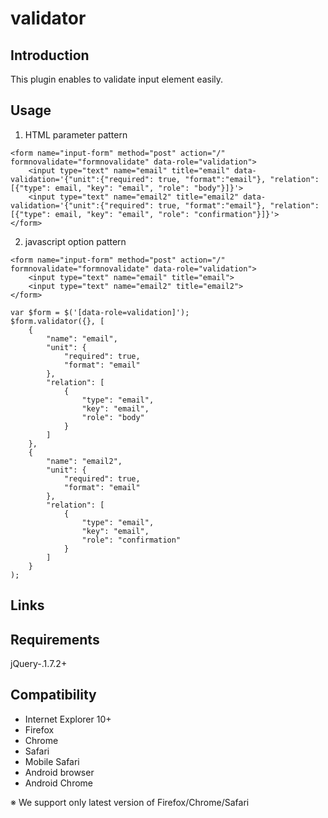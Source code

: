 validator
=======================

Introduction
-----------------
This plugin enables to validate input element easily.

Usage
-----------------
1. HTML parameter pattern

````
<form name="input-form" method="post" action="/" formnovalidate="formnovalidate" data-role="validation">
    <input type="text" name="email" title="email" data-validation='{"unit":{"required": true, "format":"email"}, "relation": [{"type": email, "key": "email", "role": "body"}]}'>
    <input type="text" name="email2" title="email2" data-validation='{"unit":{"required": true, "format":"email"}, "relation": [{"type": email, "key": "email", "role": "confirmation"}]}'>
</form>
````

2. javascript option pattern

````
<form name="input-form" method="post" action="/" formnovalidate="formnovalidate" data-role="validation">
    <input type="text" name="email" title="email">
    <input type="text" name="email2" title="email2">
</form>
````

````
var $form = $('[data-role=validation]');
$form.validator({}, [
    {
        "name": "email",
        "unit": {
            "required": true,
            "format": "email"
        },
        "relation": [
            {
                "type": "email",
                "key": "email",
                "role": "body"
            }
        ]
    },
    {
        "name": "email2",
        "unit": {
            "required": true,
            "format": "email"
        },
        "relation": [
            {
                "type": "email",
                "key": "email",
                "role": "confirmation"
            }
        ]
    }
);
````

Links
-----------------

Requirements
-----------------
jQuery-.1.7.2+

Compatibility
-----------------
* Internet Explorer 10+
* Firefox
* Chrome
* Safari
* Mobile Safari
* Android browser
* Android Chrome

※ We support only latest version of Firefox/Chrome/Safari
